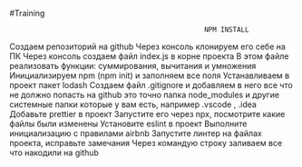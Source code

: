 #Training


 

                                                    NPM INSTALL





Создаем репозиторий на github Через консоль клонируем его себе на ПК Через консоль создаем файл index.js в корне проекта В этом файле реализовать функции: суммирования, вычитания и умножения Инициализируем npm (npm init) и заполняем все поля Устанавливаем в проект пакет lodash Создаем файл .gitignore и добавляем в него все что не должно попасть на github это точно папка node_modules и другие системные папки которые у вам есть, например .vscode , .idea Добавьте prettier в проект Запустите его через npx, посмотрите какие файлы были изменены Установите eslint в проект Выполните инициализацию с правилами airbnb Запустите линтер на файлах проекта, исправьте замечания Через командую строку заливаем все что накодили на github
